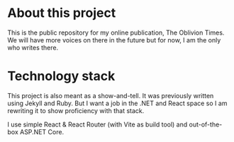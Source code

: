 # About this project

This is the public repository for my online publication, The Oblivion Times. We will have more voices on there in the future but for now, I am the only who writes there.

# Technology stack

This project is also meant as a show-and-tell. It was previously written using Jekyll and Ruby. But I want a job in the .NET and React space so I am rewriting it to show proficiency with that stack.

I use simple React & React Router (with Vite as build tool) and out-of-the-box ASP.NET Core.
